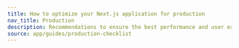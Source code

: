 ```yaml
---
title: How to optimize your Next.js application for production
nav_title: Production
description: Recommendations to ensure the best performance and user experience before taking your Next.js application to production.
source: app/guides/production-checklist
---
```

